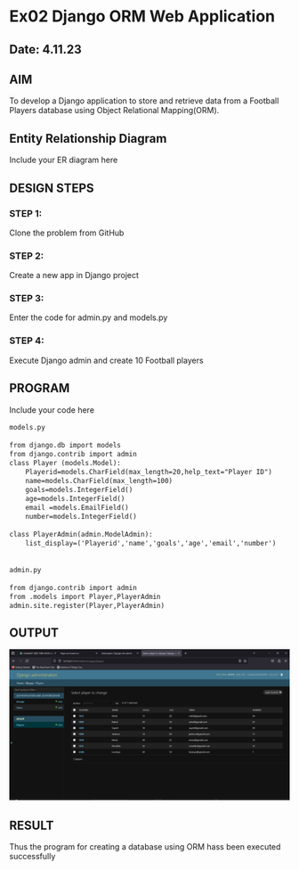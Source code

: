 # Ex02 Django ORM Web Application
## Date: 4.11.23

## AIM
To develop a Django application to store and retrieve data from a Football Players database using Object Relational Mapping(ORM).

## Entity Relationship Diagram

Include your ER diagram here

## DESIGN STEPS

### STEP 1:
Clone the problem from GitHub

### STEP 2:
Create a new app in Django project

### STEP 3:
Enter the code for admin.py and models.py

### STEP 4:
Execute Django admin and create 10 Football players

## PROGRAM

Include your code here
```
models.py

from django.db import models
from django.contrib import admin
class Player (models.Model):
    Playerid=models.CharField(max_length=20,help_text="Player ID")
    name=models.CharField(max_length=100)
    goals=models.IntegerField()
    age=models.IntegerField()
    email =models.EmailField()
    number=models.IntegerField()

class PlayerAdmin(admin.ModelAdmin):
    list_display=('Playerid','name','goals','age','email','number')


admin.py

from django.contrib import admin
from .models import Player,PlayerAdmin
admin.site.register(Player,PlayerAdmin) 
```

## OUTPUT
![output](<Screenshot 2023-11-04 095336.png>)


## RESULT
Thus the program for creating a database using ORM hass been executed successfully
